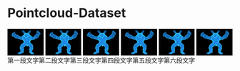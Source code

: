 # Pointcloud-Dataset
<div style="display: flex; justify-content: space-between; align-items: center; flex-wrap: wrap;">

<img src="https://github.com/LixiangZhao98/asset/blob/master/Project/PointCloud-Visualization-Tool/pic/Armadillo_ply.png" alt="Image 1" style="width: 16%;"/>
<img src="https://github.com/LixiangZhao98/asset/blob/master/Project/PointCloud-Visualization-Tool/pic/Armadillo_ply.png" alt="Image 2" style="width: 16%;"/>
<img src="https://github.com/LixiangZhao98/asset/blob/master/Project/PointCloud-Visualization-Tool/pic/Armadillo_ply.png" alt="Image 3" style="width: 16%;"/>
<img src="https://github.com/LixiangZhao98/asset/blob/master/Project/PointCloud-Visualization-Tool/pic/Armadillo_ply.png" alt="Image 4" style="width: 16%;"/>
<img src="https://github.com/LixiangZhao98/asset/blob/master/Project/PointCloud-Visualization-Tool/pic/Armadillo_ply.png" alt="Image 5" style="width: 16%;"/>
<img src="https://github.com/LixiangZhao98/asset/blob/master/Project/PointCloud-Visualization-Tool/pic/Armadillo_ply.png" alt="Image 6" style="width: 16%;"/>

<div style="display: flex;">
    <span style="flex: 1 1 16%;">第一段文字</span>
    <span style="flex: 1 1 16%;">第二段文字</span>
    <span style="flex: 1 1 16%;">第三段文字</span>
    <span style="flex: 1 1 16%;">第四段文字</span>
    <span style="flex: 1 1 16%;">第五段文字</span>
    <span style="flex: 1 1 16%;">第六段文字</span>
</div>
